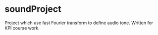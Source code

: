 # soundProject
Project which use fast Fourier transform to define audio tone.
Written for KPI course work.
